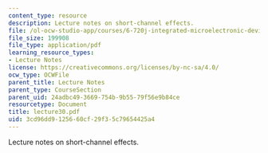 ```yaml
---
content_type: resource
description: Lecture notes on short-channel effects.
file: /ol-ocw-studio-app/courses/6-720j-integrated-microelectronic-devices-spring-2007/3cd96dd9125660cf29f35c79654425a4_lecture30.pdf
file_size: 199908
file_type: application/pdf
learning_resource_types:
- Lecture Notes
license: https://creativecommons.org/licenses/by-nc-sa/4.0/
ocw_type: OCWFile
parent_title: Lecture Notes
parent_type: CourseSection
parent_uid: 24adbc49-3669-754b-9b55-79f56e9b84ce
resourcetype: Document
title: lecture30.pdf
uid: 3cd96dd9-1256-60cf-29f3-5c79654425a4
---
```

Lecture notes on short-channel effects.